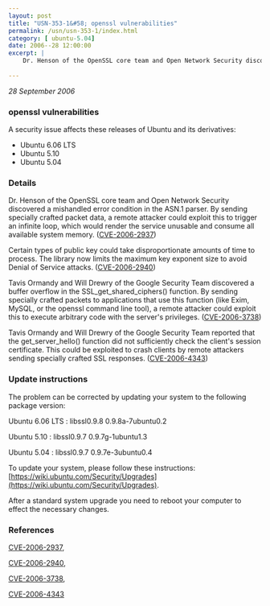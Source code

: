 ```yaml
---
layout: post
title: "USN-353-1&#58; openssl vulnerabilities"
permalink: /usn/usn-353-1/index.html
category: [ ubuntu-5.04]
date: 2006--28 12:00:00
excerpt: |
    Dr. Henson of the OpenSSL core team and Open Network Security discovered a mishandled error condition in the ASN.1 parser. By sending specially crafted packet data, a remote attacker could exploit this to trigger an infinite loop, which would render the service unusable and consume all available system memory. ([CVE-2006-2937](http://people.ubuntu.com/~ubuntu-security/cve/CVE-2006-2937))
    
--- 
```

 
 

*28 September 2006*

### openssl vulnerabilities

A security issue affects these releases of Ubuntu and its derivatives:

* Ubuntu 6.06 LTS
* Ubuntu 5.10
* Ubuntu 5.04

### Details

Dr. Henson of the OpenSSL core team and Open Network Security discovered a mishandled error condition in the ASN.1 parser. By sending specially crafted packet data, a remote attacker could exploit this to trigger an infinite loop, which would render the service unusable and consume all available system memory. ([CVE-2006-2937](http://people.ubuntu.com/~ubuntu-security/cve/CVE-2006-2937))

Certain types of public key could take disproportionate amounts of time to process. The library now limits the maximum key exponent size to avoid Denial of Service attacks. ([CVE-2006-2940](http://people.ubuntu.com/~ubuntu-security/cve/CVE-2006-2940))

Tavis Ormandy and Will Drewry of the Google Security Team discovered a buffer overflow in the SSL_get_shared_ciphers() function. By sending specially crafted packets to applications that use this function (like Exim, MySQL, or the openssl command line tool), a remote attacker could exploit this to execute arbitrary code with the server&#39;s privileges. ([CVE-2006-3738](http://people.ubuntu.com/~ubuntu-security/cve/CVE-2006-3738))

Tavis Ormandy and Will Drewry of the Google Security Team reported that the get_server_hello() function did not sufficiently check the client&#39;s session certificate. This could be exploited to crash clients by remote attackers sending specially crafted SSL responses. ([CVE-2006-4343](http://people.ubuntu.com/~ubuntu-security/cve/CVE-2006-4343))

### Update instructions

The problem can be corrected by updating your system to the following package version:

Ubuntu 6.06 LTS
 : libssl0.9.8 <span>0.9.8a-7ubuntu0.2</span>

Ubuntu 5.10
 : libssl0.9.7 <span>0.9.7g-1ubuntu1.3</span>

Ubuntu 5.04
 : libssl0.9.7 <span>0.9.7e-3ubuntu0.4</span>

To update your system, please follow these instructions: [https://wiki.ubuntu.com/Security/Upgrades](https://wiki.ubuntu.com/Security/Upgrades).

After a standard system upgrade you need to reboot your computer to effect the necessary changes.

### References

 
 [CVE-2006-2937](http://people.ubuntu.com/~ubuntu-security/cve/CVE-2006-2937), 

 [CVE-2006-2940](http://people.ubuntu.com/~ubuntu-security/cve/CVE-2006-2940), 

 [CVE-2006-3738](http://people.ubuntu.com/~ubuntu-security/cve/CVE-2006-3738), 

 [CVE-2006-4343](http://people.ubuntu.com/~ubuntu-security/cve/CVE-2006-4343)
 

